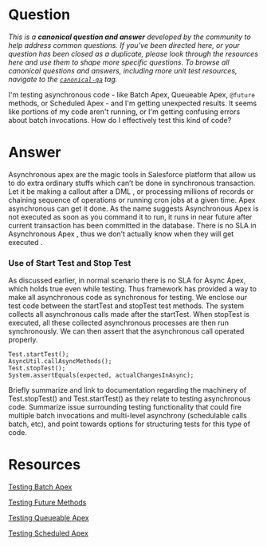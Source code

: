 # Question

*This is a **canonical question and answer** developed by the community to help address common questions. If you've been directed here, or your question has been closed as a duplicate, please look through the resources here and use them to shape more specific questions. To browse all canonical questions and answers, including more unit test resources, navigate to the [`canonical-qa`](https://salesforce.stackexchange.com/questions/tagged/canonical-qa) tag.*

I'm testing asynchronous code - like Batch Apex, Queueable Apex, `@future` methods, or Scheduled Apex - and I'm getting unexpected results. It seems like portions of my code aren't running, or I'm getting confusing errors about batch invocations. How do I effectively test this kind of code?

# Answer

Asynchronous apex are the magic tools in Salesforce platform that allow us to do extra ordinary stuffs which can’t be done in synchronous transaction.  Let it be making a callout after a DML , or processing millions of records or chaining sequence of operations or running cron jobs at a given time. Apex asynchronous can get it done. As the name suggests Asynchronous Apex is not executed as soon as you command it to run, it runs in near future after current transaction has been committed in the database.  There is no SLA in Asynchronous Apex , thus we don’t actually know when they will get executed . 

### Use of Start Test and Stop Test 

As discussed earlier,  in normal scenario there is no SLA for Async Apex, which holds true even while testing. Thus framework has provided a way to make all asynchronous code as synchronous for testing.  We enclose our test code between the startTest and stopTest test methods. The system collects all asynchronous calls made after the startTest. When stopTest is executed, all these collected asynchronous processes are then run synchronously. We can then assert that the asynchronous call operated properly.

    Test.startTest();
    AsyncUtil.callAsyncMethods();
    Test.stopTest();
    System.assertEquals(expected, actualChangesInAsync);


Briefly summarize and link to documentation regarding the machinery of Test.stopTest() and Test.startTest() as they relate to testing asynchronous code. Summarize issue surrounding testing functionality that could fire multiple batch invocations and multi-level asynchrony (schedulable calls batch, etc), and point towards options for structuring tests for this type of code.

# Resources

[Testing Batch Apex](https://trailhead.salesforce.com/en/content/learn/modules/asynchronous_apex/async_apex_batch#Tdxn4tBK-heading7)

[Testing Future Methods](https://trailhead.salesforce.com/content/learn/modules/asynchronous_apex/async_apex_future_methods#Tdxn4tBK-heading5)

[Testing Queueable Apex](https://trailhead.salesforce.com/content/learn/modules/asynchronous_apex/async_apex_queueable#Tdxn4tBK-heading6)

[Testing Scheduled Apex](https://trailhead.salesforce.com/content/learn/modules/asynchronous_apex/async_apex_scheduled#Tdxn4tBK-heading7)

